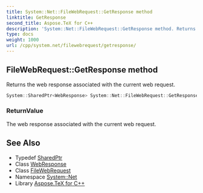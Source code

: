 ```yaml
---
title: System::Net::FileWebRequest::GetResponse method
linktitle: GetResponse
second_title: Aspose.TeX for C++
description: 'System::Net::FileWebRequest::GetResponse method. Returns the web response associated with the current web request in C++.'
type: docs
weight: 1000
url: /cpp/system.net/filewebrequest/getresponse/
---
```

## FileWebRequest::GetResponse method


Returns the web response associated with the current web request.

```cpp
System::SharedPtr<WebResponse> System::Net::FileWebRequest::GetResponse() override
```


### ReturnValue

The web response associated with the current web request.

## See Also

* Typedef [SharedPtr](../../../system/sharedptr/)
* Class [WebResponse](../../webresponse/)
* Class [FileWebRequest](../)
* Namespace [System::Net](../../)
* Library [Aspose.TeX for C++](../../../)
